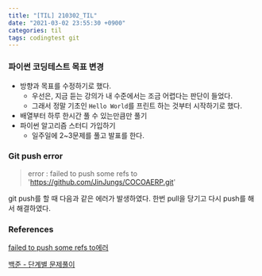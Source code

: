 ```yaml
---
title: "[TIL] 210302_TIL"
date: "2021-03-02 23:55:30 +0900"
categories: til
tags: codingtest git
---
```




### 파이썬 코딩테스트 목표 변경

- 방향과 목표를 수정하기로 했다.
  - 우선은, 지금 듣는 강의가 내 수준에서는 조금 어렵다는 판단이 들었다.
  - 그래서 정말 기초인 `Hello World`를 프린트 하는 것부터 시작하기로 했다.
- 배열부터 하루 한시간 풀 수 있는만큼만 풀기
- 파이썬 알고리즘 스터디 가입하기
  - 일주일에 2~3문제를 풀고 발표를 한다.



### Git push error

> error : failed to push some refs to 'https://github.com/JinJungs/COCOAERP.git'

git push를 할 때 다음과 같은 에러가 발생하였다.  한번 pull을 당기고 다시 push를 해서 해결하였다.



### References

[failed to push some refs to에러](https://dh-dh.tistory.com/47)

[백준 - 단계별 문제풀이](https://www.acmicpc.net/step)

